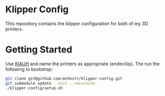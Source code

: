 # Klipper Config

This repository contains the klipper configuration for both of my 3D printers.

# Getting Started

Use [KIAUH](https://github.com/th33xitus/kiauh) and name the printers as appropriate (ender/iiip). The run the following to bootstrap:

```bash
git clone git@github.com:mchestr/klipper-config.git
git submodule update --init --recursive
./klipper-config/setup.sh
```
